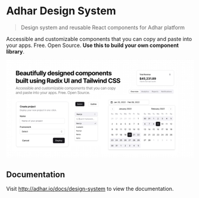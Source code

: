 # Adhar Design System

> Design system and reusable React components for Adhar platform

Accessible and customizable components that you can copy and paste into your apps. Free. Open Source. **Use this to build your own component library**.

![hero](apps/www/public/og.jpg)

## Documentation

Visit http://adhar.io/docs/design-system to view the documentation.
